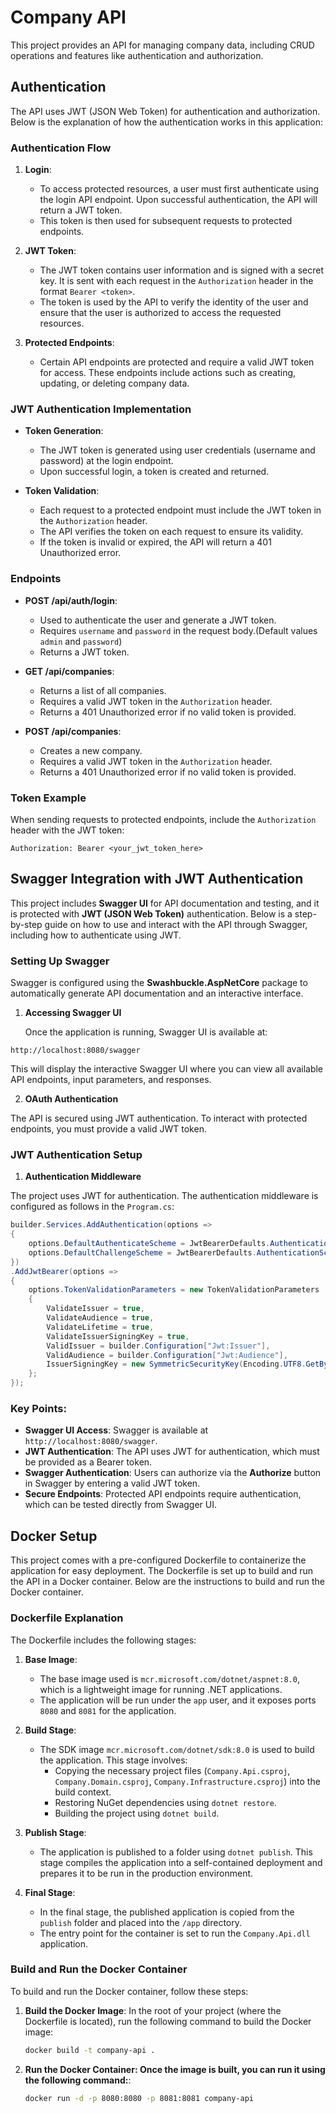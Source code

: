 # Company API

This project provides an API for managing company data, including CRUD operations and features like authentication and authorization.

## Authentication

The API uses JWT (JSON Web Token) for authentication and authorization. Below is the explanation of how the authentication works in this application:

### Authentication Flow

1. **Login**:
   - To access protected resources, a user must first authenticate using the login API endpoint. Upon successful authentication, the API will return a JWT token.
   - This token is then used for subsequent requests to protected endpoints.

2. **JWT Token**:
   - The JWT token contains user information and is signed with a secret key. It is sent with each request in the `Authorization` header in the format `Bearer <token>`.
   - The token is used by the API to verify the identity of the user and ensure that the user is authorized to access the requested resources.

3. **Protected Endpoints**:
   - Certain API endpoints are protected and require a valid JWT token for access. These endpoints include actions such as creating, updating, or deleting company data.

### JWT Authentication Implementation

- **Token Generation**: 
  - The JWT token is generated using user credentials (username and password) at the login endpoint.
  - Upon successful login, a token is created and returned.

- **Token Validation**:
  - Each request to a protected endpoint must include the JWT token in the `Authorization` header.
  - The API verifies the token on each request to ensure its validity.
  - If the token is invalid or expired, the API will return a 401 Unauthorized error.

### Endpoints

- **POST /api/auth/login**:
  - Used to authenticate the user and generate a JWT token.
  - Requires `username` and `password` in the request body.(Default values `admin` and `password`)
  - Returns a JWT token.

- **GET /api/companies**:
  - Returns a list of all companies.
  - Requires a valid JWT token in the `Authorization` header.
  - Returns a 401 Unauthorized error if no valid token is provided.

- **POST /api/companies**:
  - Creates a new company.
  - Requires a valid JWT token in the `Authorization` header.
  - Returns a 401 Unauthorized error if no valid token is provided.

### Token Example

When sending requests to protected endpoints, include the `Authorization` header with the JWT token:

```http
Authorization: Bearer <your_jwt_token_here>

```

## Swagger Integration with JWT Authentication

This project includes **Swagger UI** for API documentation and testing, and it is protected with **JWT (JSON Web Token)** authentication. Below is a step-by-step guide on how to use and interact with the API through Swagger, including how to authenticate using JWT.

### Setting Up Swagger

Swagger is configured using the **Swashbuckle.AspNetCore** package to automatically generate API documentation and an interactive interface.

1. **Accessing Swagger UI**

   Once the application is running, Swagger UI is available at:

```http
http://localhost:8080/swagger
```


This will display the interactive Swagger UI where you can view all available API endpoints, input parameters, and responses.

2. **OAuth Authentication**

The API is secured using JWT authentication. To interact with protected endpoints, you must provide a valid JWT token.

### JWT Authentication Setup

1. **Authentication Middleware**

The project uses JWT for authentication. The authentication middleware is configured as follows in the `Program.cs`:

```csharp
builder.Services.AddAuthentication(options =>
{
    options.DefaultAuthenticateScheme = JwtBearerDefaults.AuthenticationScheme;
    options.DefaultChallengeScheme = JwtBearerDefaults.AuthenticationScheme;
})
.AddJwtBearer(options =>
{
    options.TokenValidationParameters = new TokenValidationParameters
    {
        ValidateIssuer = true,
        ValidateAudience = true,
        ValidateLifetime = true,
        ValidateIssuerSigningKey = true,
        ValidIssuer = builder.Configuration["Jwt:Issuer"],
        ValidAudience = builder.Configuration["Jwt:Audience"],
        IssuerSigningKey = new SymmetricSecurityKey(Encoding.UTF8.GetBytes(builder.Configuration["Jwt:SecretKey"]))
    };
});
```


### Key Points:
- **Swagger UI Access**: Swagger is available at `http://localhost:8080/swagger`.
- **JWT Authentication**: The API uses JWT for authentication, which must be provided as a Bearer token.
- **Swagger Authentication**: Users can authorize via the **Authorize** button in Swagger by entering a valid JWT token.
- **Secure Endpoints**: Protected API endpoints require authentication, which can be tested directly from Swagger UI.

## Docker Setup

This project comes with a pre-configured Dockerfile to containerize the application for easy deployment. The Dockerfile is set up to build and run the API in a Docker container. Below are the instructions to build and run the Docker container.

### Dockerfile Explanation

The Dockerfile includes the following stages:

1. **Base Image**:
   - The base image used is `mcr.microsoft.com/dotnet/aspnet:8.0`, which is a lightweight image for running .NET applications.
   - The application will be run under the `app` user, and it exposes ports `8080` and `8081` for the application.

2. **Build Stage**:
   - The SDK image `mcr.microsoft.com/dotnet/sdk:8.0` is used to build the application. This stage involves:
     - Copying the necessary project files (`Company.Api.csproj`, `Company.Domain.csproj`, `Company.Infrastructure.csproj`) into the build context.
     - Restoring NuGet dependencies using `dotnet restore`.
     - Building the project using `dotnet build`.

3. **Publish Stage**:
   - The application is published to a folder using `dotnet publish`. This stage compiles the application into a self-contained deployment and prepares it to be run in the production environment.

4. **Final Stage**:
   - In the final stage, the published application is copied from the `publish` folder and placed into the `/app` directory.
   - The entry point for the container is set to run the `Company.Api.dll` application.

### Build and Run the Docker Container

To build and run the Docker container, follow these steps:

1. **Build the Docker Image**:
   In the root of your project (where the Dockerfile is located), run the following command to build the Docker image:

   ```bash
   docker build -t company-api .

1. **Run the Docker Container: Once the image is built, you can run it using the following command:**:

   ```bash
   docker run -d -p 8080:8080 -p 8081:8081 company-api


